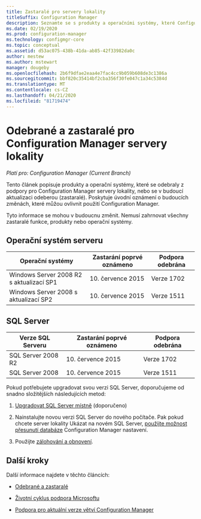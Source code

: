 ```yaml
---
title: Zastaralé pro servery lokality
titleSuffix: Configuration Manager
description: Seznamte se s produkty a operačními systémy, které Configuration Manager již nejsou podporovány pro servery lokality.
ms.date: 02/19/2020
ms.prod: configuration-manager
ms.technology: configmgr-core
ms.topic: conceptual
ms.assetid: d53ac075-438b-41da-ab85-42f33982da0c
author: mestew
ms.author: mstewart
manager: dougeby
ms.openlocfilehash: 2b6f9dfae2eaa4e7fac4cc9b059b608de3c1386a
ms.sourcegitcommit: bbf820c35414bf2cba356f30fe047c1a34c5384d
ms.translationtype: MT
ms.contentlocale: cs-CZ
ms.lasthandoff: 04/21/2020
ms.locfileid: "81719474"
---
```

# <a name="removed-and-deprecated-for-configuration-manager-site-servers"></a>Odebrané a zastaralé pro Configuration Manager servery lokality

*Platí pro: Configuration Manager (Current Branch)*

Tento článek popisuje produkty a operační systémy, které se odebraly z podpory pro Configuration Manager servery lokality, nebo se v budoucí aktualizaci odeberou (zastaralé). Poskytuje úvodní oznámení o budoucích změnách, které můžou ovlivnit použití Configuration Manager.  

Tyto informace se mohou v budoucnu změnit. Nemusí zahrnovat všechny zastaralé funkce, produkty nebo operační systémy.  

## <a name="server-os"></a>Operační systém serveru  

|Operační systémy|Zastarání poprvé oznámeno|Podpora odebrána|
|-|-|-|
|Windows Server 2008 R2 s aktualizací SP1|10. července 2015| Verze 1702|
|Windows Server 2008 s aktualizací SP2|10. července 2015|Verze 1511|

## <a name="sql-server"></a>SQL Server

|Verze SQL Serveru|Zastarání poprvé oznámeno|Podpora odebrána|
|-|-|-|
|SQL Server 2008 R2|10. července 2015|Verze 1702|
|SQL Server 2008|10. července 2015|Verze 1511|

Pokud potřebujete upgradovat svou verzi SQL Server, doporučujeme od snadno složitějších následujících metod:

1. [Upgradovat SQL Server místně](../../../servers/manage/upgrade-on-premises-infrastructure.md#BKMK_SupConfigUpgradeDBSrv) (doporučeno)  

2. Nainstalujte novou verzi SQL Server do nového počítače. Pak pokud chcete server lokality Ukázat na novém SQL Server, [použijte možnost přesunutí databáze](../../../servers/manage/modify-your-infrastructure.md#bkmk_dbconfig) Configuration Manager nastavení.  

3. Použijte [zálohování a obnovení](../../../servers/manage/backup-and-recovery.md).  

## <a name="next-steps"></a>Další kroky

Další informace najdete v těchto článcích:

- [Odebrané a zastaralé](removed-and-deprecated.md)  

- [Životní cyklus podpora Microsoftu](https://support.microsoft.com/lifecycle)  

- [Podpora pro aktuální verze větví Configuration Manager](../../../servers/manage/current-branch-versions-supported.md)  
